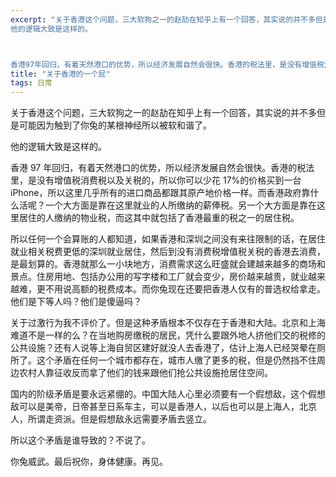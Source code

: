 ```yaml
---
excerpt: "关于香港这个问题，三大软狗之一的赵劼在知乎上有一个回答，其实说的并不多但是可能因为触到了你兔的某根神经所以被软和谐了。<br>
他的逻辑大致是这样的。



香港97年回归，有着天然港口的优势，所以经济发展自然会很快。香港的税法里，是没有增值税消费税以及关税的，所以你可以少花17%的价格买到一台iPhone，所以这里几乎所有的进口商品都跟其原产地价格一样。而香港政府靠什么活呢？一个大方面是靠在这里就业的人所缴纳的薪俸税。另一个大方面是靠在这里居住的人缴纳的物业税，而这其中就包括了香港最重的税之一的居住税。"
title: "关于香港的一个屁"
tags: 日常
---
```


关于香港这个问题，三大软狗之一的赵劼在知乎上有一个回答，其实说的并不多但是可能因为触到了你兔的某根神经所以被软和谐了。

他的逻辑大致是这样的。

香港 97 年回归，有着天然港口的优势，所以经济发展自然会很快。香港的税法里，是没有增值税消费税以及关税的，所以你可以少花 17%的价格买到一台 iPhone，所以这里几乎所有的进口商品都跟其原产地价格一样。而香港政府靠什么活呢？一个大方面是靠在这里就业的人所缴纳的薪俸税。另一个大方面是靠在这里居住的人缴纳的物业税，而这其中就包括了香港最重的税之一的居住税。

所以任何一个会算账的人都知道，如果香港和深圳之间没有来往限制的话，在居住就业相关税费更低的深圳就业居住，然后到没有消费税增值税关税的香港去消费，是最划算的。香港就那么一小块地方，消费需求这么旺盛就会建越来越多的商场和景点。住房用地、包括办公用的写字楼和工厂就会变少，房价越来越贵，就业越来越难，更不用说高额的税费成本。而你兔现在还要把香港人仅有的普选权给拿走。他们是下等人吗？他们是傻逼吗？

关于过激行为我不评价了。但是这种矛盾根本不仅存在于香港和大陆。北京和上海难道不是一样的么？在当地购房缴税的居民，凭什么要跟外地人挤他们交的税修的公共设施？还有人说等上海自贸区建好就没人去香港了，估计上海人已经哭晕在厕所了。这个矛盾在任何一个城市都存在，城市人缴了更多的税，但是仍然挡不住周边农村人靠征收反而拿了他们的钱来跟他们抢公共设施抢居住空间。

国内的阶级矛盾是要永远紧绷的。中国大陆人心里必须要有一个假想敌，这个假想敌可以是美帝，日帝甚至日系车主，可以是香港人，以后也可以是上海人，北京人，所谓走资派。但是假想敌永远需要矛盾去竖立。

所以这个矛盾是谁导致的？不说了。

你兔威武。最后祝你，身体健康。再见。
